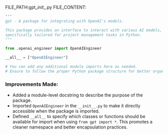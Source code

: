 FILE_PATH:gpt\__init__.py
FILE_CONTENT:
```python
"""
gpt - A package for integrating with OpenAI's models.

This package provides an interface to interact with various AI models,
specifically tailored for project management tasks in Python.
"""

from .openai_engineer import OpenAIEngineer

__all__ = ["OpenAIEngineer"]

# You can add any additional module imports here as needed.
# Ensure to follow the proper Python package structure for better organization.
```

### Improvements Made:
- Added a module-level docstring to describe the purpose of the package.
- Imported `OpenAIEngineer` in the `__init__.py` to make it directly accessible when the package is imported.
- Defined `__all__` to specify which classes or functions should be available for import when using `from gpt import *`. This promotes a cleaner namespace and better encapsulation practices.